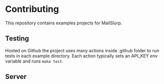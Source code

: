 # Contributing
This repository contains examples projects for MailSlurp. 

## Testing
Hosted on Github the project uses many actions inside .github folder to run tests in each example directory.
Each action typically sets an API_KEY env variable and runs `make test`.

## Server
